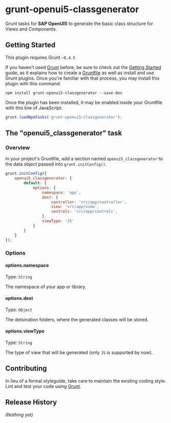# grunt-openui5-classgenerator

Grunt tasks for **SAP OpenUI5** to generate the basic class structure for Views and Components.

## Getting Started
This plugin requires Grunt `~0.4.5`

If you haven't used [Grunt](http://gruntjs.com/) before, be sure to check out the [Getting Started](http://gruntjs.com/getting-started) guide, as it explains how to create a [Gruntfile](http://gruntjs.com/sample-gruntfile) as well as install and use Grunt plugins. Once you're familiar with that process, you may install this plugin with this command:

```shell
npm install grunt-openui5-classgenerator --save-dev
```

Once the plugin has been installed, it may be enabled inside your Gruntfile with this line of JavaScript:

```js
grunt.loadNpmTasks('grunt-openui5-classgenerator');
```

## The "openui5_classgenerator" task

### Overview
In your project's Gruntfile, add a section named `openui5_classgenerator` to the data object passed into `grunt.initConfig()`.

```js
grunt.initConfig({
    openui5_classgenerator: {
        default: {
            options: {
                namespace: 'app',
                dest: {
                    controller: 'src/app/controller',
                    view: 'src/app/view',
                    controls: 'src/app/controls',
                },
                viewType: 'JS'
            }
        }
    }
});
```

### Options

#### options.namespace
Type: `String`

The namespace of your app or library.

#### options.dest
Type: `Object`

The detsination folders, where the generated classes will be stored.

#### options.viewType
Type: `String`

The type of view that will be generated (only `JS` is supported by now).

## Contributing
In lieu of a formal styleguide, take care to maintain the existing coding style. Lint and test your code using [Grunt](http://gruntjs.com/).

## Release History
_(Nothing yet)_
